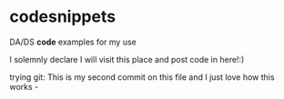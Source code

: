 # codesnippets
DA/DS **code** examples for my use

I solemnly declare I will visit this place and post code in here!:)

trying git:
This is my second commit on this file and I just love how this works -
